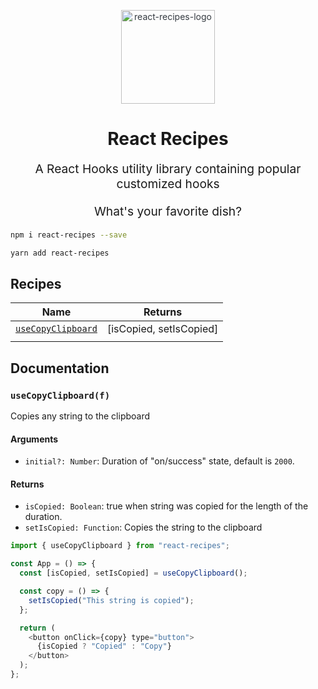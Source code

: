 <p align="center" style="color: #343a40">
  <img src="https://s3.amazonaws.com/pix.iemoji.com/images/emoji/apple/ios-12/256/woman-cook.png" alt="react-recipes-logo" height="150" width="150">
  <h1 align="center">React Recipes</h1>
</p>
<p align="center" style="font-size: 1.2rem;">A React Hooks utility library containing popular customized hooks</p>
<p align="center" style="font-size: 1.2rem;">What's your favorite dish?</p>

```bash
npm i react-recipes --save
```

```bash
yarn add react-recipes
```

## Recipes

| Name                                    | Returns                 |
| --------------------------------------- | ----------------------- |
| [`useCopyClipboard`](#usecopyclipboard) | [isCopied, setIsCopied] |
|                                         |

## Documentation

### `useCopyClipboard(f)`

Copies any string to the clipboard

#### Arguments

- `initial?: Number`: Duration of "on/success" state, default is `2000`.

#### Returns

- `isCopied: Boolean`: true when string was copied for the length of the duration.
- `setIsCopied: Function`: Copies the string to the clipboard

```js
import { useCopyClipboard } from "react-recipes";

const App = () => {
  const [isCopied, setIsCopied] = useCopyClipboard();

  const copy = () => {
    setIsCopied("This string is copied");
  };

  return (
    <button onClick={copy} type="button">
      {isCopied ? "Copied" : "Copy"}
    </button>
  );
};
```
